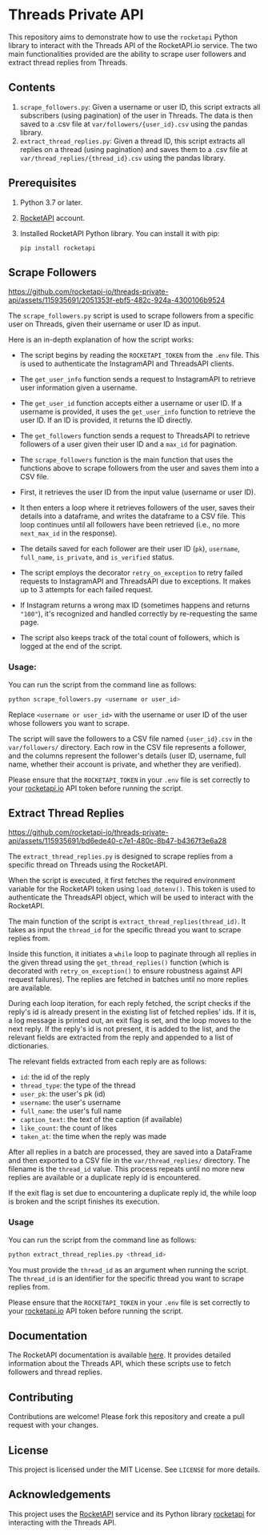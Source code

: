# Threads Private API

This repository aims to demonstrate how to use the `rocketapi` Python library to interact with the Threads API of the RocketAPI.io service. The two main functionalities provided are the ability to scrape user followers and extract thread replies from Threads. 

## Contents

1. `scrape_followers.py`: Given a username or user ID, this script extracts all subscribers (using pagination) of the user in Threads. The data is then saved to a .csv file at `var/followers/{user_id}.csv` using the pandas library.
2. `extract_thread_replies.py`: Given a thread ID, this script extracts all replies on a thread (using pagination) and saves them to a .csv file at `var/thread_replies/{thread_id}.csv` using the pandas library.

## Prerequisites

1. Python 3.7 or later.
2. [RocketAPI](https://rocketapi.io) account.
3. Installed RocketAPI Python library. You can install it with pip:

    ```
    pip install rocketapi
    ```

## Scrape Followers

https://github.com/rocketapi-io/threads-private-api/assets/115935691/2051353f-ebf5-482c-924a-4300106b9524

The `scrape_followers.py` script is used to scrape followers from a specific user on Threads, given their username or user ID as input. 

Here is an in-depth explanation of how the script works:

- The script begins by reading the `ROCKETAPI_TOKEN` from the `.env` file. This is used to authenticate the InstagramAPI and ThreadsAPI clients.

- The `get_user_info` function sends a request to InstagramAPI to retrieve user information given a username.

- The `get_user_id` function accepts either a username or user ID. If a username is provided, it uses the `get_user_info` function to retrieve the user ID. If an ID is provided, it returns the ID directly.

- The `get_followers` function sends a request to ThreadsAPI to retrieve followers of a user given their user ID and a `max_id` for pagination.

- The `scrape_followers` function is the main function that uses the functions above to scrape followers from the user and saves them into a CSV file. 

- First, it retrieves the user ID from the input value (username or user ID).

- It then enters a loop where it retrieves followers of the user, saves their details into a dataframe, and writes the dataframe to a CSV file. This loop continues until all followers have been retrieved (i.e., no more `next_max_id` in the response).

- The details saved for each follower are their user ID (`pk`), `username`, `full_name`, `is_private`, and `is_verified` status.

- The script employs the decorator `retry_on_exception` to retry failed requests to InstagramAPI and ThreadsAPI due to exceptions. It makes up to 3 attempts for each failed request.

- If Instagram returns a wrong max ID (sometimes happens and returns `"100"`), it's recognized and handled correctly by re-requesting the same page.

- The script also keeps track of the total count of followers, which is logged at the end of the script.

### Usage:

You can run the script from the command line as follows:

```bash
python scrape_followers.py <username or user_id>
```

Replace `<username or user_id>` with the username or user ID of the user whose followers you want to scrape.

The script will save the followers to a CSV file named `{user_id}.csv` in the `var/followers/` directory. Each row in the CSV file represents a follower, and the columns represent the follower's details (user ID, username, full name, whether their account is private, and whether they are verified). 

Please ensure that the `ROCKETAPI_TOKEN` in your `.env` file is set correctly to your [rocketapi.io](https://rocketapi.io/dashboard/) API token before running the script.

## Extract Thread Replies

https://github.com/rocketapi-io/threads-private-api/assets/115935691/bd6ede40-c7e1-480c-8b47-b4367f3e6a28

The `extract_thread_replies.py` is designed to scrape replies from a specific thread on Threads using the RocketAPI. 

When the script is executed, it first fetches the required environment variable for the RocketAPI token using `load_dotenv()`. This token is used to authenticate the ThreadsAPI object, which will be used to interact with the RocketAPI. 

The main function of the script is `extract_thread_replies(thread_id)`. It takes as input the `thread_id` for the specific thread you want to scrape replies from. 

Inside this function, it initiates a `while` loop to paginate through all replies in the given thread using the `get_thread_replies()` function (which is decorated with `retry_on_exception()` to ensure robustness against API request failures). The replies are fetched in batches until no more replies are available. 

During each loop iteration, for each reply fetched, the script checks if the reply's id is already present in the existing list of fetched replies' ids. If it is, a log message is printed out, an exit flag is set, and the loop moves to the next reply. If the reply's id is not present, it is added to the list, and the relevant fields are extracted from the reply and appended to a list of dictionaries. 

The relevant fields extracted from each reply are as follows:

- `id`: the id of the reply
- `thread_type`: the type of the thread
- `user_pk`: the user's pk (id)
- `username`: the user's username
- `full_name`: the user's full name
- `caption_text`: the text of the caption (if available)
- `like_count`: the count of likes
- `taken_at`: the time when the reply was made

After all replies in a batch are processed, they are saved into a DataFrame and then exported to a CSV file in the `var/thread_replies/` directory. The filename is the `thread_id` value. This process repeats until no more new replies are available or a duplicate reply id is encountered.

If the exit flag is set due to encountering a duplicate reply id, the while loop is broken and the script finishes its execution.


### Usage

You can run the script from the command line as follows:

```bash
python extract_thread_replies.py <thread_id>
```

You must provide the `thread_id` as an argument when running the script. The `thread_id` is an identifier for the specific thread you want to scrape replies from.

Please ensure that the `ROCKETAPI_TOKEN` in your `.env` file is set correctly to your [rocketapi.io](https://rocketapi.io/dashboard/) API token before running the script.

## Documentation

The RocketAPI documentation is available [here](https://docs.rocketapi.io/category/threads). It provides detailed information about the Threads API, which these scripts use to fetch followers and thread replies.

## Contributing

Contributions are welcome! Please fork this repository and create a pull request with your changes.

## License

This project is licensed under the MIT License. See `LICENSE` for more details.

## Acknowledgements

This project uses the [RocketAPI](https://rocketapi.io) service and its Python library [rocketapi](https://pypi.org/project/rocketapi/) for interacting with the Threads API.
